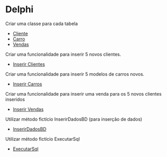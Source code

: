 # Delphi
 
 Criar uma classe para cada tabela
  - [Cliente](https://github.com/Gustavo-Zanella/Avaliacao-Tecnica-Delphi/blob/main/Delphi/Classes/unClasseCliente.pas)
  - [Carro](https://github.com/Gustavo-Zanella/Avaliacao-Tecnica-Delphi/blob/main/Delphi/Classes/unClasseCarro.pas)
  - [Vendas](https://github.com/Gustavo-Zanella/Avaliacao-Tecnica-Delphi/blob/main/Delphi/Classes/unClasseVenda.pas)  

Criar uma funcionalidade para inserir 5 novos clientes.
 - [Inserir Clientes](https://github.com/Gustavo-Zanella/Avaliacao-Tecnica-Delphi/blob/main/Delphi/unPrincipal.pas)

Criar uma funcionalidade para inserir 5 modelos de carros novos.
 - [Inserir Carros](https://github.com/Gustavo-Zanella/Avaliacao-Tecnica-Delphi/blob/main/Delphi/unPrincipal.pas)

Criar uma funcionalidade para inserir uma venda para os 5 novos clientes inseridos
- [Inserir Vendas](https://github.com/Gustavo-Zanella/Avaliacao-Tecnica-Delphi/blob/main/Delphi/unPrincipal.pas)

Utilizar método fictício InserirDadosBD (para inserção de dados)
 - [InserirDadosBD](https://github.com/Gustavo-Zanella/Avaliacao-Tecnica-Delphi/blob/main/Delphi/Classes/unClasseBanco.pas)

Utilizar método fictício ExecutarSql 
 - [ExecutarSql](https://github.com/Gustavo-Zanella/Avaliacao-Tecnica-Delphi/blob/main/Delphi/Classes/unClasseBanco.pas)

